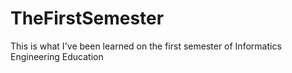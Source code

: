 # TheFirstSemester
This is what I've been learned on the first semester of Informatics Engineering Education
